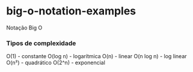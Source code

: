 # big-o-notation-examples
Notação Big O

### Tipos de complexidade
O(1) - constante
O(log n) - logarítmica
O(n) - linear
O(n log n) - log linear
O(n²) - quadrático
O(2^n) - exponencial
